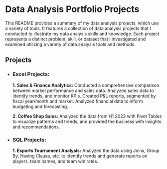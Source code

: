 # Data Analysis Portfolio Projects

This README provides a summary of my data analysis projects, which use a variety of tools. It features a collection of data analysis projects that I conducted to illustrate my data analysis skills and knowledge. Each project represents a distinct problem, skill, or dataset that I investigated and examined utilizing a variety of data analysis tools and methods.

## Projects
- ### Excel Projects:
  **1. Sales & Finance Analytics:** Conducted a comprehensive comparison between market performance and sales data. Analyzed sales data to identify trends, and monitor KPIs. Created P&L reports, segmented by fiscal year/month and market. Analyzed financial data to inform budgeting and forecasting.

  **2. Coffee Shop Sales:** Analyzed the data from H1 2023 with Pivot Tables to visualize patterns and trends, and provided the business with insights and recommendations.

- ### SQL Projects:
  **1. Esports Tournament Analysis:** Analyzed the data using Joins, Group By, Having Clause, etc. to identify trends and generate reports on players, team names, and team win rates.
